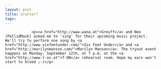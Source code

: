 ```yaml
---
layout: post
title: Grunter?
tags:
---
```



                <p><a href="http://www.wana.at">Greuff</a> and Neo (PallidMask) asked me to 'sing' for their upcoming music project. We'll try to perform one song by <a href="http://www.sixfeetunder.com/">Six Feet Under</a> and <a href="http://marilynmanson.com/">Marilyn Manson</a>. The tryout event happens on Monday, September 12th, at 7 p.m. at the <a href="http://www.t-on.at">T-ON</a> rehearsal room. Hope my ears won't start to bleed ;-)</p>

